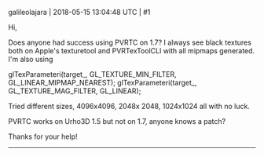 galileolajara | 2018-05-15 13:04:48 UTC | #1

Hi,

Does anyone had success using PVRTC on 1.7? I always see black textures both on Apple's texturetool and PVRTexToolCLI with all mipmaps generated. I'm also using

glTexParameteri(target_, GL_TEXTURE_MIN_FILTER, GL_LINEAR_MIPMAP_NEAREST);
glTexParameteri(target_, GL_TEXTURE_MAG_FILTER, GL_LINEAR);

Tried different sizes, 4096x4096, 2048x 2048, 1024x1024 all with no luck.

PVRTC works on Urho3D 1.5 but not on 1.7, anyone knows a patch?

Thanks for your help!

-------------------------

